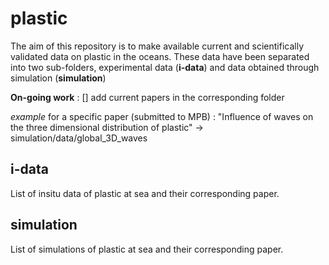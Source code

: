 # plastic

The aim of this repository is to make available current and scientifically validated data on plastic in the oceans. These data have been separated into two sub-folders, experimental data (**i-data**) and data obtained through simulation (**simulation**)

**On-going work** : [] add current papers in the corresponding folder

*example* for a specific paper (submitted to MPB) : "Influence of waves on the three dimensional distribution of plastic" -> simulation/data/global_3D_waves

## i-data
List of insitu data of plastic at sea and their corresponding paper.

## simulation 
List of simulations of plastic at sea and their corresponding paper.



